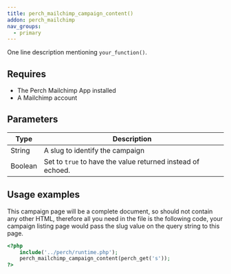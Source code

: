 ```yaml
---
title: perch_mailchimp_campaign_content()
addon: perch_mailchimp
nav_groups:
  - primary
---
```


One line description mentioning `your_function()`.

## Requires

- The Perch Mailchimp App installed
- A Mailchimp account

## Parameters

| Type | Description |
|-|-|
| String   | A slug to identify the campaign |
| Boolean | Set to `true` to have the value returned instead of echoed. |


## Usage examples

This campaign page will be a complete document, so should not contain any other HTML, therefore all you need in the file is the following code, your campaign listing page would pass the slug value on the query string to this page.

```php
<?php
    include('../perch/runtime.php');
    perch_mailchimp_campaign_content(perch_get('s'));
?>
```
